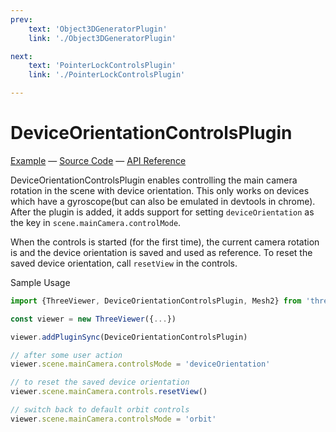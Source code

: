 ```yaml
---
prev: 
    text: 'Object3DGeneratorPlugin'
    link: './Object3DGeneratorPlugin'

next: 
    text: 'PointerLockControlsPlugin'
    link: './PointerLockControlsPlugin'

---
```


# DeviceOrientationControlsPlugin

[//]: # (todo: image)

[Example](https://threepipe.org/examples/#device-orientation-controls-plugin/) &mdash;
[Source Code](https://github.com/repalash/threepipe/blob/master/src/plugins/interaction/DeviceOrientationControlsPlugin.ts) &mdash;
[API Reference](https://threepipe.org/docs/classes/DeviceOrientationControlsPlugin.html)

DeviceOrientationControlsPlugin enables controlling the main camera rotation in the scene with device orientation. This only works on devices which have a gyroscope(but can also be emulated in devtools in chrome).
After the plugin is added, it adds support for setting `deviceOrientation` as the key in `scene.mainCamera.controlMode`.

When the controls is started (for the first time), the current camera rotation is and the device orientation is saved and used as reference. To reset the saved device orientation, call `resetView` in the controls.

Sample Usage
```typescript
import {ThreeViewer, DeviceOrientationControlsPlugin, Mesh2} from 'threepipe'

const viewer = new ThreeViewer({...})

viewer.addPluginSync(DeviceOrientationControlsPlugin)

// after some user action
viewer.scene.mainCamera.controlsMode = 'deviceOrientation'

// to reset the saved device orientation
viewer.scene.mainCamera.controls.resetView()

// switch back to default orbit controls
viewer.scene.mainCamera.controlsMode = 'orbit'
```
